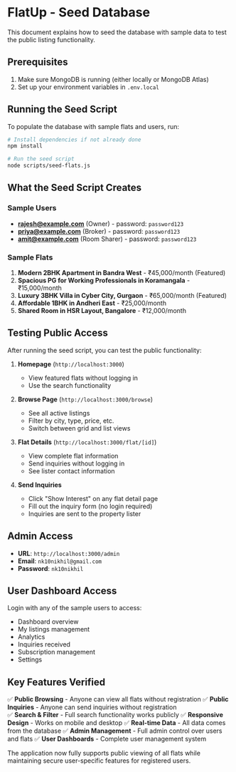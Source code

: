 # FlatUp - Seed Database

This document explains how to seed the database with sample data to test the public listing functionality.

## Prerequisites

1. Make sure MongoDB is running (either locally or MongoDB Atlas)
2. Set up your environment variables in `.env.local`

## Running the Seed Script

To populate the database with sample flats and users, run:

```bash
# Install dependencies if not already done
npm install

# Run the seed script
node scripts/seed-flats.js
```

## What the Seed Script Creates

### Sample Users
- **rajesh@example.com** (Owner) - password: `password123`
- **priya@example.com** (Broker) - password: `password123`  
- **amit@example.com** (Room Sharer) - password: `password123`

### Sample Flats
1. **Modern 2BHK Apartment in Bandra West** - ₹45,000/month (Featured)
2. **Spacious PG for Working Professionals in Koramangala** - ₹15,000/month
3. **Luxury 3BHK Villa in Cyber City, Gurgaon** - ₹65,000/month (Featured)
4. **Affordable 1BHK in Andheri East** - ₹25,000/month
5. **Shared Room in HSR Layout, Bangalore** - ₹12,000/month

## Testing Public Access

After running the seed script, you can test the public functionality:

1. **Homepage** (`http://localhost:3000`)
   - View featured flats without logging in
   - Use the search functionality

2. **Browse Page** (`http://localhost:3000/browse`)
   - See all active listings
   - Filter by city, type, price, etc.
   - Switch between grid and list views

3. **Flat Details** (`http://localhost:3000/flat/[id]`)
   - View complete flat information
   - Send inquiries without logging in
   - See lister contact information

4. **Send Inquiries**
   - Click "Show Interest" on any flat detail page
   - Fill out the inquiry form (no login required)
   - Inquiries are sent to the property lister

## Admin Access

- **URL**: `http://localhost:3000/admin`
- **Email**: `nk10nikhil@gmail.com`
- **Password**: `nk10nikhil`

## User Dashboard Access

Login with any of the sample users to access:
- Dashboard overview
- My listings management
- Analytics
- Inquiries received
- Subscription management
- Settings

## Key Features Verified

✅ **Public Browsing** - Anyone can view all flats without registration
✅ **Public Inquiries** - Anyone can send inquiries without registration  
✅ **Search & Filter** - Full search functionality works publicly
✅ **Responsive Design** - Works on mobile and desktop
✅ **Real-time Data** - All data comes from the database
✅ **Admin Management** - Full admin control over users and flats
✅ **User Dashboards** - Complete user management system

The application now fully supports public viewing of all flats while maintaining secure user-specific features for registered users.
